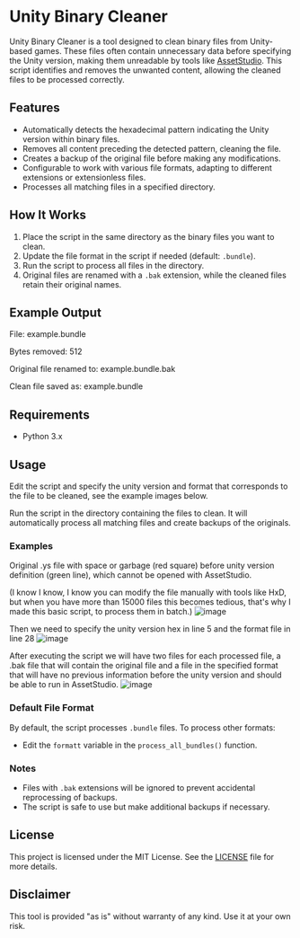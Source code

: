 # Unity Binary Cleaner

Unity Binary Cleaner is a tool designed to clean binary files from Unity-based games. These files often contain unnecessary data before specifying the Unity version, making them unreadable by tools like [AssetStudio](https://github.com/aelurum/AssetStudio). This script identifies and removes the unwanted content, allowing the cleaned files to be processed correctly.

## Features
- Automatically detects the hexadecimal pattern indicating the Unity version within binary files.
- Removes all content preceding the detected pattern, cleaning the file.
- Creates a backup of the original file before making any modifications.
- Configurable to work with various file formats, adapting to different extensions or extensionless files.
- Processes all matching files in a specified directory.

## How It Works
1. Place the script in the same directory as the binary files you want to clean.
2. Update the file format in the script if needed (default: `.bundle`).
3. Run the script to process all files in the directory.
4. Original files are renamed with a `.bak` extension, while the cleaned files retain their original names.

## Example Output
File: example.bundle

Bytes removed: 512

Original file renamed to: example.bundle.bak

Clean file saved as: example.bundle

## Requirements
- Python 3.x

## Usage
Edit the script and specify the unity version and format that corresponds to the file to be cleaned, see the example images below.

Run the script in the directory containing the files to clean. It will automatically process all matching files and create backups of the originals.

### Examples
Original .ys file with space or garbage (red square) before unity version definition (green line), which cannot be opened with AssetStudio.

(I know I know, I know you can modify the file manually with tools like HxD, but when you have more than 15000 files this becomes tedious, that's why I made this basic script, to process them in batch.)
![image](https://github.com/user-attachments/assets/6212027c-7e0b-4bc8-bb0e-cf88542c8bdd)

Then we need to specify the unity version hex in line 5 and the format file in line 28
![image](https://github.com/user-attachments/assets/72c688c3-1673-4eb4-9435-9add457f6fb5)

After executing the script we will have two files for each processed file, a .bak file that will contain the original file and a file in the specified format that will have no previous information before the unity version and should be able to run in AssetStudio.
![image](https://github.com/user-attachments/assets/b546d4ad-a108-46e7-adf2-c41cace51a2a)







### Default File Format
By default, the script processes `.bundle` files. To process other formats:
- Edit the `formatt` variable in the `process_all_bundles()` function.

### Notes
- Files with `.bak` extensions will be ignored to prevent accidental reprocessing of backups.
- The script is safe to use but make additional backups if necessary.

## License
This project is licensed under the MIT License. See the [LICENSE](./LICENSE) file for more details.

## Disclaimer
This tool is provided "as is" without warranty of any kind. Use it at your own risk.
